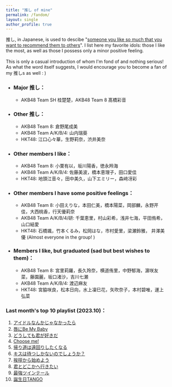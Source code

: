 ```yaml
---
title: "推し of mine"
permalink: /fandom/
layout: single
author_profile: true
---
```


推し, in Japanese, is used to descibe "[someone you like so much that you want to recommend them to others](https://ja.wikipedia.org/wiki/%E6%8E%A8%E3%81%97)". I list here my favorite idols: those I like the most, as well as those I possess only a minor positive feeling.  
\
This is only a casual introduction of whom I'm fond of and nothing serious! As what the word itself suggests, I would encourage you to become a fan of my 推しs as well : \)  

* ### Major 推し：  
    * AKB48 Team SH 桂楚楚，AKB48 Team 8 髙橋彩音

* ### Other 推し：  
    * AKB48 Team 8: 倉野尾成美
    * AKB48 Team A/K/B/4: 山内瑞葵
    * HKT48: 江口心々華，生野莉奈，渋井美奈

* ### Other members I like：  
    * AKB48 Team 8: 小栗有以，坂川陽香，徳永羚海
    * AKB48 Team A/K/B/4: 佐藤美波，橋本恵理子，田口愛佳
    * HKT48: 地頭江音々，田中美久，山下エミリー，森﨑冴彩

* ### Other members I have some positive feelings：  
    * AKB48 Team 8: 小田えりな，本田仁美，橋本陽菜，岡部麟，永野芹佳，大西桃香，行天優莉奈
    * AKB48 Team A/K/B/4/研: 千葉恵里，村山彩希，浅井七海，平田侑希，山口結愛
    * HKT48: 石橋颯，竹本くるみ，松岡はな，市村愛里，梁瀬鈴雅， 井澤美優 (Almost everyone in the group! )
    
* ### Members I like, but graduated (sad but best wishes to them)：  
    * AKB48 Team 8: 宮里莉羅，長久玲奈，横道侑里，中野郁海，濵咲友菜，藤園麗，坂口渚沙，吉川七瀬
    * AKB48 Team A/K/B/4: 渡辺麻友
    * HKT48: 宮脇咲良，松本日向，水上凜巳花，矢吹奈子，本村碧唯，運上弘菜



### Last month's top 10 playlist (2023.10)：
1. [アイドルなんかじゃなかったら](https://open.spotify.com/track/0svM1S2Msb3aIfpf2Cf0YT)  
2. [唇にBe My Baby](https://open.spotify.com/track/1KdAnonsgEJOzOM6lLWcbf)  
3. [どうしても君が好きだ](https://open.spotify.com/track/42UvuSbUFiEM7kW2CEkQEN)  
4. [Choose me!](https://open.spotify.com/track/42hZPol0ZeU4l37LtIfkzJ)  
5. [帰り道は遠回りしたくなる](https://open.spotify.com/track/4RWJxm0Vn83uE0TIhwnABv)  
6. [キスは待つしかないのでしょうか？](https://open.spotify.com/track/79WstEMUylIx1atjIXOtRF)  
7. [挨拶から始めよう](https://open.spotify.com/track/0E2RvBloxOfh8qdud3LHF9)  
8. [君とどこかへ行きたい](https://open.spotify.com/track/1D3S0QBoxzgXN7NHiz7KC3)  
9. [最強ツインテール](https://open.spotify.com/track/340UFWReVkIEJRr0nfnl1Y)  
10. [誕生日TANGO](https://open.spotify.com/track/4nkzmZo6syOK4qOwu1KQsV)  